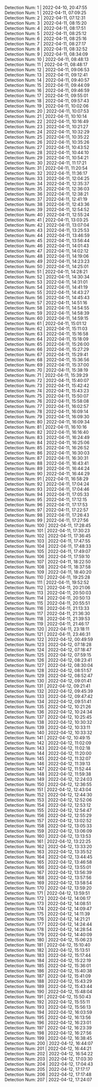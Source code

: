 
Detection Num: 1 |  2022-04-10, 20:47:55<br />Detection Num: 1 |  2022-04-11, 07:09:25<br />Detection Num: 2 |  2022-04-11, 07:12:31<br />Detection Num: 3 |  2022-04-11, 08:15:20<br />Detection Num: 4 |  2022-04-11, 08:17:51<br />Detection Num: 5 |  2022-04-11, 08:25:12<br />Detection Num: 6 |  2022-04-11, 08:25:16<br />Detection Num: 7 |  2022-04-11, 08:27:17<br />Detection Num: 8 |  2022-04-11, 08:32:52<br />Detection Num: 9 |  2022-04-11, 08:34:09<br />Detection Num: 10 |  2022-04-11, 08:48:13<br />Detection Num: 11 |  2022-04-11, 08:48:17<br />Detection Num: 12 |  2022-04-11, 09:06:53<br />Detection Num: 13 |  2022-04-11, 09:12:41<br />Detection Num: 14 |  2022-04-11, 09:40:57<br />Detection Num: 15 |  2022-04-11, 09:44:09<br />Detection Num: 16 |  2022-04-11, 09:46:59<br />Detection Num: 17 |  2022-04-11, 09:55:01<br />Detection Num: 18 |  2022-04-11, 09:57:43<br />Detection Num: 19 |  2022-04-11, 10:02:06<br />Detection Num: 20 |  2022-04-11, 10:07:53<br />Detection Num: 21 |  2022-04-11, 10:10:14<br />Detection Num: 22 |  2022-04-11, 10:16:49<br />Detection Num: 23 |  2022-04-11, 10:21:27<br />Detection Num: 24 |  2022-04-11, 10:32:29<br />Detection Num: 25 |  2022-04-11, 10:35:22<br />Detection Num: 26 |  2022-04-11, 10:35:26<br />Detection Num: 27 |  2022-04-11, 10:43:52<br />Detection Num: 28 |  2022-04-11, 10:44:10<br />Detection Num: 29 |  2022-04-11, 10:54:21<br />Detection Num: 30 |  2022-04-11, 11:17:21<br />Detection Num: 31 |  2022-04-11, 11:20:54<br />Detection Num: 32 |  2022-04-11, 11:36:17<br />Detection Num: 33 |  2022-04-11, 12:04:25<br />Detection Num: 34 |  2022-04-11, 12:35:37<br />Detection Num: 35 |  2022-04-11, 12:36:03<br />Detection Num: 36 |  2022-04-11, 12:38:21<br />Detection Num: 37 |  2022-04-11, 12:41:19<br />Detection Num: 38 |  2022-04-11, 12:43:36<br />Detection Num: 39 |  2022-04-11, 12:54:52<br />Detection Num: 40 |  2022-04-11, 12:55:24<br />Detection Num: 41 |  2022-04-11, 13:03:25<br />Detection Num: 42 |  2022-04-11, 13:07:04<br />Detection Num: 43 |  2022-04-11, 13:25:53<br />Detection Num: 44 |  2022-04-11, 13:46:59<br />Detection Num: 45 |  2022-04-11, 13:56:44<br />Detection Num: 46 |  2022-04-11, 14:01:43<br />Detection Num: 47 |  2022-04-11, 14:02:12<br />Detection Num: 48 |  2022-04-11, 14:19:06<br />Detection Num: 49 |  2022-04-11, 14:23:23<br />Detection Num: 50 |  2022-04-11, 14:25:01<br />Detection Num: 51 |  2022-04-11, 14:28:21<br />Detection Num: 52 |  2022-04-11, 14:30:34<br />Detection Num: 53 |  2022-04-11, 14:31:01<br />Detection Num: 54 |  2022-04-11, 14:41:19<br />Detection Num: 55 |  2022-04-11, 14:43:27<br />Detection Num: 56 |  2022-04-11, 14:45:43<br />Detection Num: 57 |  2022-04-11, 14:51:16<br />Detection Num: 58 |  2022-04-11, 14:54:55<br />Detection Num: 59 |  2022-04-11, 14:58:39<br />Detection Num: 60 |  2022-04-11, 14:59:15<br />Detection Num: 61 |  2022-04-11, 15:01:12<br />Detection Num: 62 |  2022-04-11, 15:11:03<br />Detection Num: 63 |  2022-04-11, 15:16:58<br />Detection Num: 64 |  2022-04-11, 15:18:09<br />Detection Num: 65 |  2022-04-11, 15:26:00<br />Detection Num: 66 |  2022-04-11, 15:27:29<br />Detection Num: 67 |  2022-04-11, 15:29:41<br />Detection Num: 68 |  2022-04-11, 15:36:56<br />Detection Num: 69 |  2022-04-11, 15:37:00<br />Detection Num: 70 |  2022-04-11, 15:38:19<br />Detection Num: 71 |  2022-04-11, 15:39:29<br />Detection Num: 72 |  2022-04-11, 15:40:07<br />Detection Num: 73 |  2022-04-11, 15:42:42<br />Detection Num: 74 |  2022-04-11, 15:43:23<br />Detection Num: 75 |  2022-04-11, 15:50:07<br />Detection Num: 76 |  2022-04-11, 15:58:08<br />Detection Num: 77 |  2022-04-11, 16:02:57<br />Detection Num: 78 |  2022-04-11, 16:09:14<br />Detection Num: 79 |  2022-04-11, 16:09:30<br />Detection Num: 80 |  2022-04-11, 16:09:34<br />Detection Num: 81 |  2022-04-11, 16:10:16<br />Detection Num: 82 |  2022-04-11, 16:16:40<br />Detection Num: 83 |  2022-04-11, 16:24:49<br />Detection Num: 84 |  2022-04-11, 16:25:06<br />Detection Num: 85 |  2022-04-11, 16:26:52<br />Detection Num: 86 |  2022-04-11, 16:30:03<br />Detection Num: 87 |  2022-04-11, 16:30:31<br />Detection Num: 88 |  2022-04-11, 16:43:41<br />Detection Num: 89 |  2022-04-11, 16:44:24<br />Detection Num: 90 |  2022-04-11, 16:44:29<br />Detection Num: 91 |  2022-04-11, 16:58:29<br />Detection Num: 92 |  2022-04-11, 17:04:24<br />Detection Num: 93 |  2022-04-11, 17:04:46<br />Detection Num: 94 |  2022-04-11, 17:05:33<br />Detection Num: 95 |  2022-04-11, 17:12:15<br />Detection Num: 96 |  2022-04-11, 17:17:53<br />Detection Num: 97 |  2022-04-11, 17:22:57<br />Detection Num: 98 |  2022-04-11, 17:26:43<br />Detection Num: 99 |  2022-04-11, 17:27:56<br />Detection Num: 100 |  2022-04-11, 17:28:45<br />Detection Num: 101 |  2022-04-11, 17:30:23<br />Detection Num: 102 |  2022-04-11, 17:36:45<br />Detection Num: 103 |  2022-04-11, 17:47:55<br />Detection Num: 104 |  2022-04-11, 17:48:33<br />Detection Num: 105 |  2022-04-11, 17:49:07<br />Detection Num: 106 |  2022-04-11, 17:59:10<br />Detection Num: 107 |  2022-04-11, 18:22:50<br />Detection Num: 108 |  2022-04-11, 18:37:58<br />Detection Num: 109 |  2022-04-11, 18:40:20<br />Detection Num: 110 |  2022-04-11, 19:25:28<br />Detection Num: 111 |  2022-04-11, 19:52:52<br />Detection Num: 112 |  2022-04-11, 20:21:06<br />Detection Num: 113 |  2022-04-11, 20:50:03<br />Detection Num: 114 |  2022-04-11, 20:50:13<br />Detection Num: 115 |  2022-04-11, 20:55:51<br />Detection Num: 116 |  2022-04-11, 21:13:33<br />Detection Num: 117 |  2022-04-11, 21:36:30<br />Detection Num: 118 |  2022-04-11, 21:39:53<br />Detection Num: 119 |  2022-04-11, 21:46:17<br />Detection Num: 120 |  2022-04-11, 23:18:11<br />Detection Num: 121 |  2022-04-11, 23:46:31<br />Detection Num: 122 |  2022-04-12, 00:49:59<br />Detection Num: 123 |  2022-04-12, 07:18:28<br />Detection Num: 124 |  2022-04-12, 07:18:47<br />Detection Num: 125 |  2022-04-12, 07:59:15<br />Detection Num: 126 |  2022-04-12, 08:23:41<br />Detection Num: 127 |  2022-04-12, 08:30:04<br />Detection Num: 128 |  2022-04-12, 08:51:57<br />Detection Num: 129 |  2022-04-12, 08:52:47<br />Detection Num: 130 |  2022-04-12, 09:01:41<br />Detection Num: 131 |  2022-04-12, 09:21:41<br />Detection Num: 132 |  2022-04-12, 09:45:39<br />Detection Num: 133 |  2022-04-12, 09:47:42<br />Detection Num: 134 |  2022-04-12, 09:51:41<br />Detection Num: 135 |  2022-04-12, 10:21:26<br />Detection Num: 136 |  2022-04-12, 10:24:34<br />Detection Num: 137 |  2022-04-12, 10:25:45<br />Detection Num: 138 |  2022-04-12, 10:30:32<br />Detection Num: 139 |  2022-04-12, 10:33:11<br />Detection Num: 140 |  2022-04-12, 10:33:32<br />Detection Num: 141 |  2022-04-12, 10:49:15<br />Detection Num: 142 |  2022-04-12, 11:02:09<br />Detection Num: 143 |  2022-04-12, 11:02:18<br />Detection Num: 144 |  2022-04-12, 11:20:00<br />Detection Num: 145 |  2022-04-12, 11:32:07<br />Detection Num: 146 |  2022-04-12, 11:39:13<br />Detection Num: 147 |  2022-04-12, 11:52:44<br />Detection Num: 148 |  2022-04-12, 11:59:38<br />Detection Num: 149 |  2022-04-12, 12:24:03<br />Detection Num: 150 |  2022-04-12, 12:36:55<br />Detection Num: 151 |  2022-04-12, 12:43:04<br />Detection Num: 152 |  2022-04-12, 12:44:30<br />Detection Num: 153 |  2022-04-12, 12:52:06<br />Detection Num: 154 |  2022-04-12, 12:53:12<br />Detection Num: 155 |  2022-04-12, 12:54:47<br />Detection Num: 156 |  2022-04-12, 12:55:29<br />Detection Num: 157 |  2022-04-12, 13:02:52<br />Detection Num: 158 |  2022-04-12, 13:05:33<br />Detection Num: 159 |  2022-04-12, 13:06:09<br />Detection Num: 160 |  2022-04-12, 13:13:53<br />Detection Num: 161 |  2022-04-12, 13:22:25<br />Detection Num: 162 |  2022-04-12, 13:33:20<br />Detection Num: 163 |  2022-04-12, 13:35:52<br />Detection Num: 164 |  2022-04-12, 13:44:45<br />Detection Num: 165 |  2022-04-12, 13:46:58<br />Detection Num: 166 |  2022-04-12, 13:55:01<br />Detection Num: 167 |  2022-04-12, 13:56:39<br />Detection Num: 168 |  2022-04-12, 13:57:56<br />Detection Num: 169 |  2022-04-12, 13:58:54<br />Detection Num: 170 |  2022-04-12, 13:59:20<br />Detection Num: 171 |  2022-04-12, 13:59:51<br />Detection Num: 172 |  2022-04-12, 14:06:17<br />Detection Num: 173 |  2022-04-12, 14:08:51<br />Detection Num: 174 |  2022-04-12, 14:09:47<br />Detection Num: 175 |  2022-04-12, 14:11:39<br />Detection Num: 176 |  2022-04-12, 14:21:21<br />Detection Num: 177 |  2022-04-12, 14:24:44<br />Detection Num: 178 |  2022-04-12, 14:28:54<br />Detection Num: 179 |  2022-04-12, 14:40:09<br />Detection Num: 180 |  2022-04-12, 15:06:23<br />Detection Num: 181 |  2022-04-12, 15:10:40<br />Detection Num: 182 |  2022-04-12, 15:13:51<br />Detection Num: 183 |  2022-04-12, 15:17:44<br />Detection Num: 184 |  2022-04-12, 15:22:19<br />Detection Num: 185 |  2022-04-12, 15:36:01<br />Detection Num: 186 |  2022-04-12, 15:40:38<br />Detection Num: 187 |  2022-04-12, 15:41:09<br />Detection Num: 188 |  2022-04-12, 15:43:29<br />Detection Num: 189 |  2022-04-12, 15:43:44<br />Detection Num: 190 |  2022-04-12, 15:48:04<br />Detection Num: 191 |  2022-04-12, 15:50:43<br />Detection Num: 192 |  2022-04-12, 15:55:11<br />Detection Num: 193 |  2022-04-12, 15:56:13<br />Detection Num: 194 |  2022-04-12, 16:03:59<br />Detection Num: 195 |  2022-04-12, 16:13:56<br />Detection Num: 196 |  2022-04-12, 16:23:01<br />Detection Num: 197 |  2022-04-12, 16:23:39<br />Detection Num: 198 |  2022-04-12, 16:27:56<br />Detection Num: 199 |  2022-04-12, 16:38:45<br />Detection Num: 200 |  2022-04-12, 16:44:07<br />Detection Num: 201 |  2022-04-12, 16:44:21<br />Detection Num: 202 |  2022-04-12, 16:54:22<br />Detection Num: 203 |  2022-04-12, 17:03:30<br />Detection Num: 204 |  2022-04-12, 17:04:43<br />Detection Num: 205 |  2022-04-12, 17:17:17<br />Detection Num: 206 |  2022-04-12, 17:17:48<br />Detection Num: 207 |  2022-04-12, 17:24:07<br />